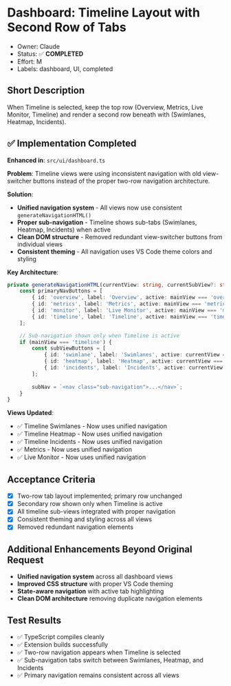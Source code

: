 # Dashboard: Timeline Layout with Second Row of Tabs

- Owner: Claude
- Status: ✅ **COMPLETED**
- Effort: M
- Labels: dashboard, UI, completed

## Short Description
When Timeline is selected, keep the top row (Overview, Metrics, Live Monitor, Timeline) and render a second row beneath with (Swimlanes, Heatmap, Incidents).

## ✅ Implementation Completed
**Enhanced in**: `src/ui/dashboard.ts`

**Problem**: Timeline views were using inconsistent navigation with old view-switcher buttons instead of the proper two-row navigation architecture.

**Solution**: 
- **Unified navigation system** - All views now use consistent `generateNavigationHTML()`
- **Proper sub-navigation** - Timeline shows sub-tabs (Swimlanes, Heatmap, Incidents) when active
- **Clean DOM structure** - Removed redundant view-switcher buttons from individual views
- **Consistent theming** - All navigation uses VS Code theme colors and styling

**Key Architecture**:
```typescript
private generateNavigationHTML(currentView: string, currentSubView?: string): string {
    const primaryNavButtons = [
        { id: 'overview', label: 'Overview', active: mainView === 'overview' },
        { id: 'metrics', label: 'Metrics', active: mainView === 'metrics' },
        { id: 'monitor', label: 'Live Monitor', active: mainView === 'monitor' },
        { id: 'timeline', label: 'Timeline', active: mainView === 'timeline' }
    ];

    // Sub-navigation shown only when Timeline is active
    if (mainView === 'timeline') {
        const subViewButtons = [
            { id: 'swimlane', label: 'Swimlanes', active: currentView === 'timeline-swimlane' },
            { id: 'heatmap', label: 'Heatmap', active: currentView === 'timeline-heatmap' },
            { id: 'incidents', label: 'Incidents', active: currentView === 'timeline-incidents' }
        ];
        
        subNav = `<nav class="sub-navigation">...</nav>`;
    }
}
```

**Views Updated**:
- ✅ Timeline Swimlanes - Now uses unified navigation
- ✅ Timeline Heatmap - Now uses unified navigation  
- ✅ Timeline Incidents - Now uses unified navigation
- ✅ Metrics - Now uses unified navigation
- ✅ Live Monitor - Now uses unified navigation

## Acceptance Criteria
- [x] Two-row tab layout implemented; primary row unchanged
- [x] Secondary row shown only when Timeline is active
- [x] All timeline sub-views integrated with proper navigation
- [x] Consistent theming and styling across all views
- [x] Removed redundant navigation elements

## Additional Enhancements Beyond Original Request
- **Unified navigation system** across all dashboard views
- **Improved CSS structure** with proper VS Code theming
- **State-aware navigation** with active tab highlighting
- **Clean DOM architecture** removing duplicate navigation elements

## Test Results
- ✅ TypeScript compiles cleanly
- ✅ Extension builds successfully
- ✅ Two-row navigation appears when Timeline is selected
- ✅ Sub-navigation tabs switch between Swimlanes, Heatmap, and Incidents
- ✅ Primary navigation remains consistent across all views

